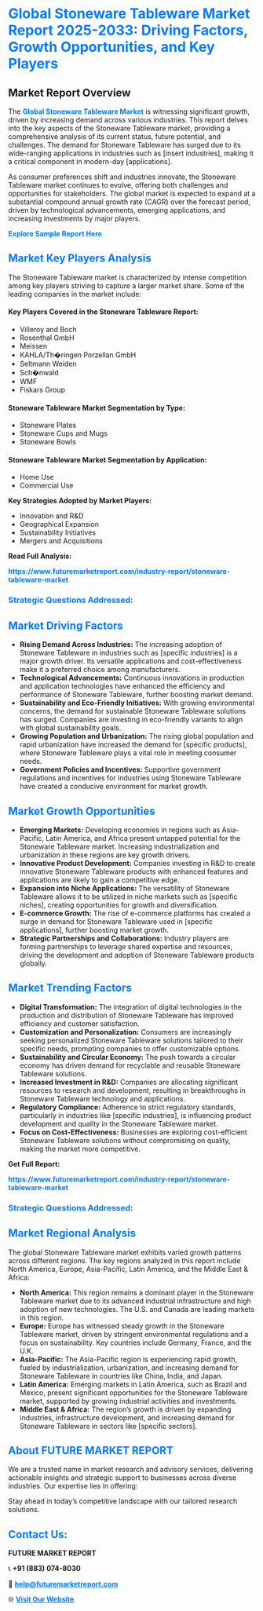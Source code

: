 <h1 style="color: #007BFF;">Global Stoneware Tableware Market Report 2025-2033: Driving Factors, Growth Opportunities, and Key Players</h1>

<section id="overview">
<h2>Market Report Overview</h2>
<p>The <a href="https://www.futuremarketreport.com/industry-report/stoneware-tableware-market" style="color: #007BFF; text-decoration: none;"><strong>Global Stoneware Tableware Market</strong></a> is witnessing significant growth, driven by increasing demand across various industries. This report delves into the key aspects of the Stoneware Tableware market, providing a comprehensive analysis of its current status, future potential, and challenges. The demand for Stoneware Tableware has surged due to its wide-ranging applications in industries such as [insert industries], making it a critical component in modern-day [applications].</p>
<p>As consumer preferences shift and industries innovate, the Stoneware Tableware market continues to evolve, offering both challenges and opportunities for stakeholders. The global market is expected to expand at a substantial compound annual growth rate (CAGR) over the forecast period, driven by technological advancements, emerging applications, and increasing investments by major players.</p>
</section>

<section id="overview">
<p><a href="https://www.futuremarketreport.com/request-sample/reportId=55887" style="color: #007BFF; text-decoration: none;"><strong>Explore Sample Report Here</strong></a></p>
</section>

<section id="key-players">
<h2 style="color: #007BFF;">Market Key Players Analysis</h2>
<p>The Stoneware Tableware market is characterized by intense competition among key players striving to capture a larger market share. Some of the leading companies in the market include:</p>
<h4>Key Players Covered in the Stoneware Tableware Report:</h4>
<ul><li>Villeroy and Boch</li><li>Rosenthal GmbH</li><li>Meissen</li><li>KAHLA/Th�ringen Porzellan GmbH</li><li>Seltmann Weiden</li><li>Sch�nwald</li><li>WMF</li><li>Fiskars Group</li></ul>
<h4>Stoneware Tableware Market Segmentation by Type:</h4>
<ul><li>Stoneware Plates</li><li>Stoneware Cups and Mugs</li><li>Stoneware Bowls</li></ul>

<h4>Stoneware Tableware Market Segmentation by Application:</h4>
<ul><li>Home Use</li><li>Commercial Use</li></ul>
<p><strong>Key Strategies Adopted by Market Players:</strong></p>
<ul>
<li>Innovation and R&D</li>
<li>Geographical Expansion</li>
<li>Sustainability Initiatives</li>
<li>Mergers and Acquisitions</li>
</ul>
</section>

<section>
<p><strong>Read Full Analysis: </strong></p><a href="https://www.futuremarketreport.com/industry-report/stoneware-tableware-market" style="color: #007BFF; text-decoration: none;"><strong>https://www.futuremarketreport.com/industry-report/stoneware-tableware-market</strong></a>
<h3 style="color: #007BFF;">Strategic Questions Addressed:</h3>
</section>

<section id="driving-factors">
<h2 style="color: #007BFF;">Market Driving Factors</h2>
<ul>
<li><strong>Rising Demand Across Industries:</strong> The increasing adoption of Stoneware Tableware in industries such as [specific industries] is a major growth driver. Its versatile applications and cost-effectiveness make it a preferred choice among manufacturers.</li>
<li><strong>Technological Advancements:</strong> Continuous innovations in production and application technologies have enhanced the efficiency and performance of Stoneware Tableware, further boosting market demand.</li>
<li><strong>Sustainability and Eco-Friendly Initiatives:</strong> With growing environmental concerns, the demand for sustainable Stoneware Tableware solutions has surged. Companies are investing in eco-friendly variants to align with global sustainability goals.</li>
<li><strong>Growing Population and Urbanization:</strong> The rising global population and rapid urbanization have increased the demand for [specific products], where Stoneware Tableware plays a vital role in meeting consumer needs.</li>
<li><strong>Government Policies and Incentives:</strong> Supportive government regulations and incentives for industries using Stoneware Tableware have created a conducive environment for market growth.</li>
</ul>
</section>

<section id="growth-opportunities">
<h2 style="color: #007BFF;">Market Growth Opportunities</h2>
<ul>
<li><strong>Emerging Markets:</strong> Developing economies in regions such as Asia-Pacific, Latin America, and Africa present untapped potential for the Stoneware Tableware market. Increasing industrialization and urbanization in these regions are key growth drivers.</li>
<li><strong>Innovative Product Development:</strong> Companies investing in R&D to create innovative Stoneware Tableware products with enhanced features and applications are likely to gain a competitive edge.</li>
<li><strong>Expansion into Niche Applications:</strong> The versatility of Stoneware Tableware allows it to be utilized in niche markets such as [specific niches], creating opportunities for growth and diversification.</li>
<li><strong>E-commerce Growth:</strong> The rise of e-commerce platforms has created a surge in demand for Stoneware Tableware used in [specific applications], further boosting market growth.</li>
<li><strong>Strategic Partnerships and Collaborations:</strong> Industry players are forming partnerships to leverage shared expertise and resources, driving the development and adoption of Stoneware Tableware products globally.</li>
</ul>
</section>

<section id="trending-factors">
<h2 style="color: #007BFF;">Market Trending Factors</h2>
<ul>
<li><strong>Digital Transformation:</strong> The integration of digital technologies in the production and distribution of Stoneware Tableware has improved efficiency and customer satisfaction.</li>
<li><strong>Customization and Personalization:</strong> Consumers are increasingly seeking personalized Stoneware Tableware solutions tailored to their specific needs, prompting companies to offer customizable options.</li>
<li><strong>Sustainability and Circular Economy:</strong> The push towards a circular economy has driven demand for recyclable and reusable Stoneware Tableware solutions.</li>
<li><strong>Increased Investment in R&D:</strong> Companies are allocating significant resources to research and development, resulting in breakthroughs in Stoneware Tableware technology and applications.</li>
<li><strong>Regulatory Compliance:</strong> Adherence to strict regulatory standards, particularly in industries like [specific industries], is influencing product development and quality in the Stoneware Tableware market.</li>
<li><strong>Focus on Cost-Effectiveness:</strong> Businesses are exploring cost-efficient Stoneware Tableware solutions without compromising on quality, making the market more competitive.</li>
</ul>
</section>

<section>
<p><strong>Get Full Report: </strong></p><a href="https://www.futuremarketreport.com/industry-report/stoneware-tableware-market" style="color: #007BFF; text-decoration: none;"><strong>https://www.futuremarketreport.com/industry-report/stoneware-tableware-market</strong></a>
<h3 style="color: #007BFF;">Strategic Questions Addressed:</h3>
</section>


<section id="regional-analysis">
<h2 style="color: #007BFF;">Market Regional Analysis</h2>
<p>The global Stoneware Tableware market exhibits varied growth patterns across different regions. The key regions analyzed in this report include North America, Europe, Asia-Pacific, Latin America, and the Middle East & Africa:</p>
<ul>
<li><strong>North America:</strong> This region remains a dominant player in the Stoneware Tableware market due to its advanced industrial infrastructure and high adoption of new technologies. The U.S. and Canada are leading markets in this region.</li>
<li><strong>Europe:</strong> Europe has witnessed steady growth in the Stoneware Tableware market, driven by stringent environmental regulations and a focus on sustainability. Key countries include Germany, France, and the U.K.</li>
<li><strong>Asia-Pacific:</strong> The Asia-Pacific region is experiencing rapid growth, fueled by industrialization, urbanization, and increasing demand for Stoneware Tableware in countries like China, India, and Japan.</li>
<li><strong>Latin America:</strong> Emerging markets in Latin America, such as Brazil and Mexico, present significant opportunities for the Stoneware Tableware market, supported by growing industrial activities and investments.</li>
<li><strong>Middle East & Africa:</strong> The region’s growth is driven by expanding industries, infrastructure development, and increasing demand for Stoneware Tableware in sectors like [specific sectors].</li>
</ul>
</section>

<footer>
<h2 style="color: #007BFF;">About FUTURE MARKET REPORT</h2>
<p>We are a trusted name in market research and advisory services, delivering actionable insights and strategic support to businesses across diverse industries. Our expertise lies in offering:</p>

<p>Stay ahead in today’s competitive landscape with our tailored research solutions.</p>

<h2 style="color: #007BFF;">Contact Us:</h2>
<p><strong>FUTURE MARKET REPORT</strong></p>
<p>📞 <strong>+91 (883) 074-8030</strong></p>
<p>📧 <strong><a href="mailto:help@futuremarketreport.com" style="color: #007BFF;">help@futuremarketreport.com</a></strong></p>
<p>🌐 <strong><a href="https://www.futuremarketreport.com/" style="color: #007BFF;">Visit Our Website</a></strong></p>
</footer>